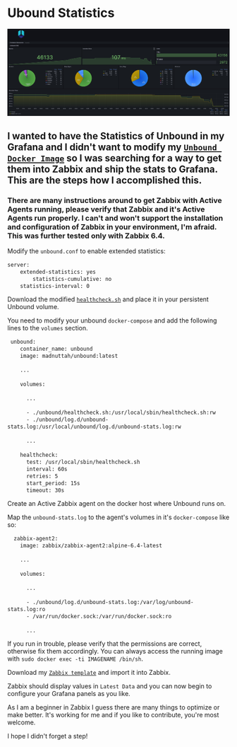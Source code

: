 # Ubound Statistics

<p align="center">
    <img src="https://github.com/madnuttah/unbound-docker-stats/blob/main/unbound-stats/screenshots/Screenshot1.jpg" alt="Logo">
</p>

## I wanted to have the Statistics of Unbound in my Grafana and I didn't want to modify my [`Unbound Docker Image`](https://github.com/madnuttah/unbound-docker) so I was searching for a way to get them into Zabbix and ship the stats to Grafana. This are the steps how I accomplished this.

### There are many instructions around to get Zabbix with Active Agents running, please verify that Zabbix and it's Active Agents run properly. I can't and won't support the installation and configuration of Zabbix in your environment, I'm afraid. This was further tested only with Zabbix 6.4.

Modify the `unbound.conf` to enable extended statistics:

```
server:	
	extended-statistics: yes
        statistics-cumulative: no
	statistics-interval: 0	
```

Download the modified [`healthcheck.sh`](https://github.com/madnuttah/unbound-docker-stats/blob/main/unbound-stats/healthcheck.sh) and place it in your persistent Unbound volume.

You need to modify your unbound `docker-compose` and add the following lines to the `volumes` section. 

```
 unbound:
    container_name: unbound
    image: madnuttah/unbound:latest

    ...

    volumes:
    
      ...

      - ./unbound/healthcheck.sh:/usr/local/sbin/healthcheck.sh:rw
      - ./unbound/log.d/unbound-stats.log:/usr/local/unbound/log.d/unbound-stats.log:rw

      ...
    
    healthcheck:
      test: /usr/local/sbin/healthcheck.sh
      interval: 60s
      retries: 5
      start_period: 15s
      timeout: 30s  
```

Create an Active Zabbix agent on the docker host where Unbound runs on.

Map the `unbound-stats.log` to the agent's volumes in it's `docker-compose` like so:

```
  zabbix-agent2:
    image: zabbix/zabbix-agent2:alpine-6.4-latest
    
	...
    
	volumes:
      
	  ...
	  
      - ./unbound/log.d/unbound-stats.log:/var/log/unbound-stats.log:ro
      - /var/run/docker.sock:/var/run/docker.sock:ro
	  
	  ...
```

If you run in trouble, please verify that the permissions are correct, otherwise fix them accordingly. You can always access the running image with `sudo docker exec -ti IMAGENAME /bin/sh`.

Download my [`Zabbix template`](https://github.com/madnuttah/unbound-docker-stats/blob/main/unbound-stats/Zabbix%20Template%20Unbound%20Statistics.yaml) and import it into Zabbix.

Zabbix should display values in `Latest Data` and you can now begin to configure your Grafana panels as you like.

As I am a beginner in Zabbix I guess there are many things to optimize or make better. It's working for me and if you like to contribute, you're most welcome.

I hope I didn't forget a step!
